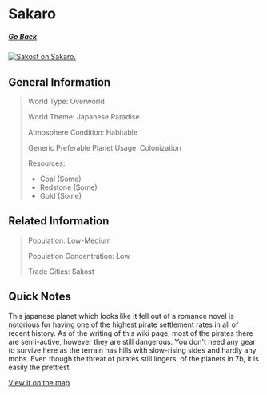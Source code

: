 # Sakaro

##### [Go Back](/wiki/space#planets)

<a href="https://imgur.com/7TPMN2K"><img src="https://i.imgur.com/7TPMN2K.jpg" title="Sakost on Sakaro." /></a>
## General Information

> World Type: Overworld
>
> World Theme: Japanese Paradise
>
> Atmosphere Condition: Habitable
>
> Generic Preferable Planet Usage: Colonization
>
> Resources:
> - Coal (Some)
> - Redstone (Some)
> - Gold (Some)

## Related Information

> Population: Low-Medium
>
> Population Concentration: Low
>
> Trade Cities: Sakost

## Quick Notes

This japanese planet which looks like it fell out of a romance novel is notorious for having one of the highest pirate settlement rates in all of recent history. As of the writing of this wiki page, most of the pirates there are semi-active, however they are still dangerous. You don't need any gear to survive here as the terrain has hills with slow-rising sides and hardly any mobs. Even though the threat of pirates still lingers, of the planets in 7b, it is easily the prettiest.

[View it on the map](https://dynmap.starlegacy.net/?worldname=Sakaro)
